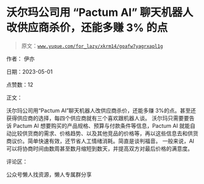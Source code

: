 # 沃尔玛公司用 “Pactum AI” 聊天机器人改供应商杀价，还能多赚 3% 的点

> 原文：[`www.yuque.com/for_lazy/xkrm14/goafw7yagrxapl1g`](https://www.yuque.com/for_lazy/xkrm14/goafw7yagrxapl1g)

作者： 伊亦

日期：2023-05-01

点赞数：12

正文：

沃尔玛公司用“Pactum AI”聊天机器人改供应商杀价，还能多赚 3%的点。甚至还获得供应商的选择，每四个供应商就有三个喜欢跟机器人谈。 沃尔玛只需要要告诉 Pactum AI 想要购买的产品规格、预算与付款条件等信息，Pactum AI 就能自动比较供货商的需求、价格趋势、以及其他竞品的价格等，再以这些信息去和供货商议价。简单快速有效，还节省人工情绪消耗。简直是谈判福音。 一般来说，AI 可以将协商时间由数周甚至数月缩短到数天，并提高双方对最后价格的满意度。

评论区：

公众号懒人找资源，懒人专属群分享

